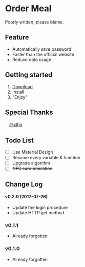 # Order Meal
Poorly written, please blame.
## Feature
- Automatically save password
- Faster than the official website
- Reduce data usage
## Getting started
1. [Download](https://github.com/C6H5-NO2/OrderMeal/releases/download/v0.2.0/cn.szsy.ordermeal_v0.2.0.apk)
2. Install
3. "Enjoy"
## Special Thanks
　[@xlfjn](https://github.com/xlfjn/)
## Todo List
- [ ] Use Material Design
- [ ] Rename every variable & function
- [ ] Upgrade algorithm
- [ ] ~~NFC card emulation~~
## Change Log
#### v0.2.0 (2017-07-26)
- Update the login procedure
- Update HTTP get method
### v0.1.1
- Already forgotten
### v0.1.0
- Already forgotten
